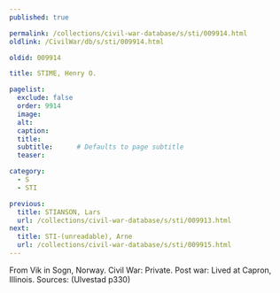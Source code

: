 ```yaml
---
published: true

permalink: /collections/civil-war-database/s/sti/009914.html
oldlink: /CivilWar/db/s/sti/009914.html

oldid: 009914

title: STIME, Henry O.

pagelist:
  exclude: false
  order: 9914
  image: 
  alt:
  caption:
  title:
  subtitle:      # Defaults to page subtitle
  teaser:

category: 
  - S 
  - STI

previous:
  title: STIANSON, Lars
  url: /collections/civil-war-database/s/sti/009913.html  
next:
  title: STI-(unreadable), Arne
  url: /collections/civil-war-database/s/sti/009915.html   
---
```

From Vik in Sogn, Norway. Civil War: Private. Post war: Lived at Capron, Illinois. Sources: (Ulvestad p330)